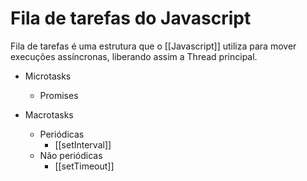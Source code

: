 # Fila de tarefas do Javascript

Fila de tarefas é uma estrutura que o [[Javascript]] utiliza para mover execuções assíncronas, liberando assim a Thread principal.

- Microtasks
	- Promises

- Macrotasks
	- Periódicas
		- [[setInterval]]
	- Não periódicas
		- [[setTimeout]]